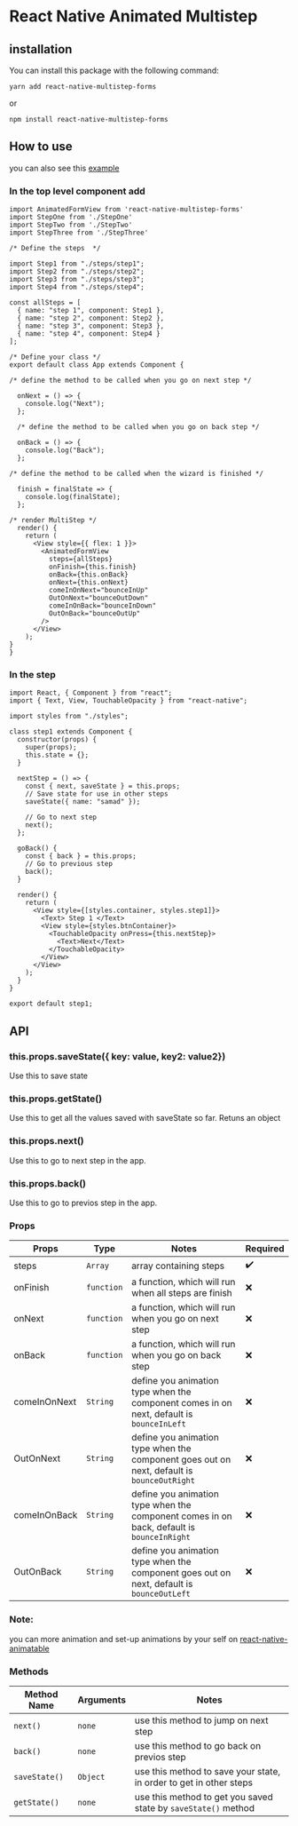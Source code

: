 # React Native Animated Multistep


## installation

You can install this package with the following command:

`yarn add react-native-multistep-forms`

or

`npm install react-native-multistep-forms`

## How to use

you can also see this [example](https://github.com/samad324/react-native-multistep-example)

### In the top level component add

```
import AnimatedFormView from 'react-native-multistep-forms'
import StepOne from './StepOne'
import StepTwo from './StepTwo'
import StepThree from './StepThree'

/* Define the steps  */

import Step1 from "./steps/step1";
import Step2 from "./steps/step2";
import Step3 from "./steps/step3";
import Step4 from "./steps/step4";

const allSteps = [
  { name: "step 1", component: Step1 },
  { name: "step 2", component: Step2 },
  { name: "step 3", component: Step3 },
  { name: "step 4", component: Step4 }
];

/* Define your class */
export default class App extends Component {

/* define the method to be called when you go on next step */

  onNext = () => {
    console.log("Next");
  };

  /* define the method to be called when you go on back step */

  onBack = () => {
    console.log("Back");
  };

/* define the method to be called when the wizard is finished */

  finish = finalState => {
    console.log(finalState);
  };

/* render MultiStep */
  render() {
    return (
      <View style={{ flex: 1 }}>
        <AnimatedFormView
          steps={allSteps}
          onFinish={this.finish}
          onBack={this.onBack}
          onNext={this.onNext}
          comeInOnNext="bounceInUp"
          OutOnNext="bounceOutDown"
          comeInOnBack="bounceInDown"
          OutOnBack="bounceOutUp"
        />
      </View>
    );
}
}
```

### In the step

```
import React, { Component } from "react";
import { Text, View, TouchableOpacity } from "react-native";

import styles from "./styles";

class step1 extends Component {
  constructor(props) {
    super(props);
    this.state = {};
  }

  nextStep = () => {
    const { next, saveState } = this.props;
    // Save state for use in other steps
    saveState({ name: "samad" });

    // Go to next step
    next();
  };

  goBack() {
    const { back } = this.props;
    // Go to previous step
    back();
  }

  render() {
    return (
      <View style={[styles.container, styles.step1]}>
        <Text> Step 1 </Text>
        <View style={styles.btnContainer}>
          <TouchableOpacity onPress={this.nextStep}>
            <Text>Next</Text>
          </TouchableOpacity>
        </View>
      </View>
    );
  }
}

export default step1;

```

## API

### this.props.saveState({ key: value, key2: value2})

Use this to save state

### this.props.getState()

Use this to get all the values saved with saveState so far. Retuns an object

### this.props.next()

Use this to go to next step in the app.

### this.props.back()

Use this to go to previos step in the app.

### Props

| Props    | Type       | Notes                                                     | Required |
| -------- | ---------- | --------------------------------------------------------- | -------- |
| steps    | `Array`    | array containing steps                                    | ✔️       |
| onFinish | `function` | a function, which will run when all steps are finish      | ❌       |
| onNext   | `function` | a function, which will run when you go on next step       | ❌       |
| onBack   | `function` | a function, which will run when you go on back step       | ❌       |
| comeInOnNext  | `String`  | define you animation type when the component comes in on next, default is `bounceInLeft` | ❌       |
| OutOnNext  | `String`  | define you animation type when the component goes out on next, default is `bounceOutRight`  | ❌       |
| comeInOnBack  | `String`  | define you animation type when the component comes in on back, default is `bounceInRight` | ❌       |
| OutOnBack  | `String`  | define you animation type when the component goes out on next, default is `bounceOutLeft` | ❌       |

### Note: 
you can more animation and set-up animations by your self on [react-native-animatable](https://github.com/oblador/react-native-animatable#animatableexplorer-example)

### Methods

| Method Name   | Arguments | Notes                                                              |
| ------------- | --------- | ------------------------------------------------------------------ |
| `next()`      | `none`    | use this method to jump on next step                               |
| `back()`      | `none`    | use this method to go back on previos step                         |
| `saveState()` | `Object`  | use this method to save your state, in order to get in other steps |
| `getState()`  | `none`    | use this method to get you saved state by `saveState()` method     |

